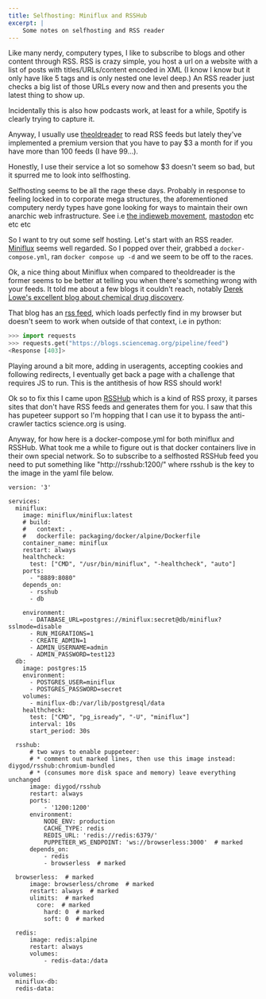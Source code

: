 ```yaml
---
title: Selfhosting: Miniflux and RSSHub
excerpt: |
    Some notes on selfhosting and RSS reader
---
```


Like many nerdy, computery types, I like to subscribe to blogs and other content through RSS. RSS is crazy simple, you host a url on a website with a list of posts with titles/URLs/content encoded in XML (I know I know but it only have like 5 tags and is only nested one level deep.) An RSS reader just checks a big list of those URLs every now and then and presents you the latest thing to show up. 

Incidentally this is also how podcasts work, at least for a while, Spotify is clearly trying to capture it.

Anyway, I usually use [theoldreader](https://theoldreader.com/) to read RSS feeds but lately they've implemented a premium version that you have to pay $3 a month for if you have more than 100 feeds (I have 99...).

Honestly, I use their service a lot so somehow $3 doesn't seem so bad, but it spurred me to look into selfhosting. 

Selfhosting seems to be all the rage these days. Probably in response to feeling locked in to corporate mega structures, the aforementioned computery nerdy types have gone looking for ways to maintain their own anarchic web infrastructure. See i.e [the indieweb movement](https://indieweb.org/), [mastodon](https://joinmastodon.org/) etc etc etc

So I want to try out some self hosting. Let's start with an RSS reader. [Miniflux](https://miniflux.app/) seems well regarded. So I popped over their, grabbed a `docker-compose.yml`, ran `docker compose up -d` and we seem to be off to the races.

Ok, a nice thing about Miniflux when compared to theoldreader is the former seems to be better at telling you when there's something wrong with your feeds. It told me about a few blogs it couldn't reach, notably [Derek Lowe's excellent blog about chemical drug discovery](https://www.science.org/blogs/pipeline).

That blog has an [rss feed](https://www.science.org/blogs/pipeline/feed), which loads perfectly find in my browser but doesn't seem to work when outside of that context, i.e in python:

```python
>>> import requests
>>> requests.get("https://blogs.sciencemag.org/pipeline/feed")
<Response [403]>
```

Playing around a bit more, adding in useragents, accepting cookies and following redirects, I eventually get back a page with a challenge that requires JS to run. This is the antithesis of how RSS should work!

Ok so to fix this I came upon [RSSHub](https://docs.rsshub.app/en/) which is a kind of RSS proxy, it parses sites that don't have RSS feeds and generates them for you. I saw that this has pupeteer support so I'm hopping that I can use it to bypass the anti-crawler tactics science.org is using.

Anyway, for how here is a docker-compose.yml for both miniflux and RSSHub. What took me a while to figure out is that docker containers live in their own special network. So to subscribe to a selfhosted RSSHub feed you need to put something like "http://rsshub:1200/" where rsshub is the key to the image in the yaml file below.

```
version: '3'

services:
  miniflux:
    image: miniflux/miniflux:latest
    # build:
    #   context: .
    #   dockerfile: packaging/docker/alpine/Dockerfile 
    container_name: miniflux
    restart: always
    healthcheck:
      test: ["CMD", "/usr/bin/miniflux", "-healthcheck", "auto"]
    ports:
      - "8889:8080"
    depends_on:
      - rsshub
      - db

    environment:
      - DATABASE_URL=postgres://miniflux:secret@db/miniflux?sslmode=disable
      - RUN_MIGRATIONS=1
      - CREATE_ADMIN=1
      - ADMIN_USERNAME=admin
      - ADMIN_PASSWORD=test123
  db:
    image: postgres:15
    environment:
      - POSTGRES_USER=miniflux
      - POSTGRES_PASSWORD=secret
    volumes:
      - miniflux-db:/var/lib/postgresql/data
    healthcheck:
      test: ["CMD", "pg_isready", "-U", "miniflux"]
      interval: 10s
      start_period: 30s

  rsshub:
      # two ways to enable puppeteer:
      # * comment out marked lines, then use this image instead: diygod/rsshub:chromium-bundled
      # * (consumes more disk space and memory) leave everything unchanged
      image: diygod/rsshub
      restart: always
      ports:
          - '1200:1200'
      environment:
          NODE_ENV: production
          CACHE_TYPE: redis
          REDIS_URL: 'redis://redis:6379/'
          PUPPETEER_WS_ENDPOINT: 'ws://browserless:3000'  # marked
      depends_on:
          - redis
          - browserless  # marked

  browserless:  # marked
      image: browserless/chrome  # marked
      restart: always  # marked
      ulimits:  # marked
        core:  # marked
          hard: 0  # marked
          soft: 0  # marked

  redis:
      image: redis:alpine
      restart: always
      volumes:
          - redis-data:/data

volumes:
  miniflux-db:
  redis-data:
```